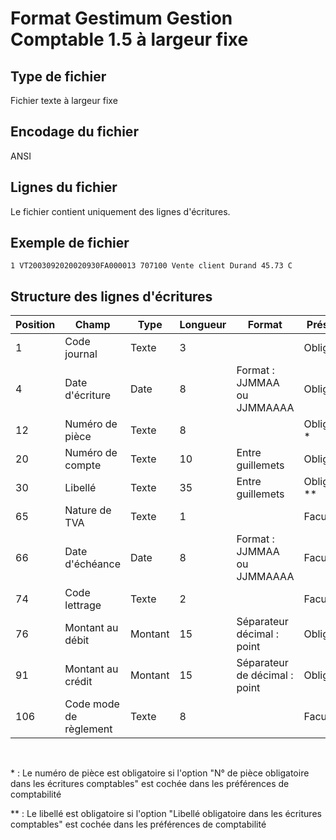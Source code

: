 # Format Gestimum Gestion Comptable 1.5 à largeur fixe

## Type de fichier


Fichier texte à largeur fixe


## Encodage du fichier


ANSI


## Lignes du fichier


Le fichier contient uniquement des lignes d'écritures.


## Exemple de fichier

````
1 VT2003092020020930FA000013 707100 Vente client Durand 45.73 C
````

## Structure des lignes d'écritures












| Position | Champ | Type | Longueur | Format | Présence | Exemple |
|---|---|---|---|---|---|---|
| 1 | Code journal | Texte | 3 |   | Obligatoire |   |
| 4 | Date d'écriture | Date | 8 | Format : JJMMAA ou JJMMAAAA | Obligatoire |   |
| 12 | Numéro de pièce | Texte | 8 |   | Obligatoire \* |   |
| 20 | Numéro de compte | Texte | 10 | Entre guillemets | Obligatoire |   |
| 30 | Libellé | Texte | 35 | Entre guillemets | Obligatoire \*\* |   |
| 65 | Nature de TVA | Texte | 1 |   | Facultatif |   |
| 66 | Date d'échéance | Date | 8 | Format : JJMMAA ou JJMMAAAA | Facultatif |   |
| 74 | Code lettrage | Texte | 2 |   | Facultatif |   |
| 76 | Montant au débit | Montant | 15 | Séparateur décimal : point | Obligatoire |   |
| 91 | Montant au crédit | Montant | 15 | Séparateur de décimal : point | Obligatoire |   |
| 106 | Code mode de règlement | Texte | 8 |   | Facultatif |   |


 


\* : Le numéro de pièce est obligatoire si l'option "N° de pièce obligatoire dans les écritures comptables" est cochée dans les préférences de comptabilité


\*\* : Le libellé est obligatoire si l'option "Libellé obligatoire dans les écritures comptables" est cochée dans les préférences de comptabilité


